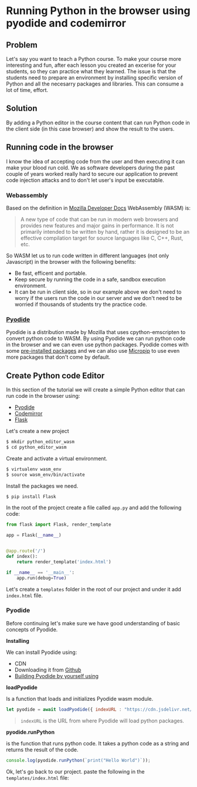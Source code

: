 # Running Python in the browser using pyodide and codemirror

## Problem 

Let's say you want to teach a Python course. To make your course more interesting and fun, after each lesson you created an excerise for your students, so they can practice what they learned.
The issue is that the students need to prepare an environment by installing specific version of Python and all the necesarry packages and libraries. This can consume a lot of time, effort.

## Solution

By adding a Python editor in the course content that can run Python code in the client side (in this case browser) and show the result to the users.

## Running code in the browser

 I know the idea of accepting code from the user and then executing it can make your blood run cold. We as software developers during the past couple of years worked really hard to secure our application to prevent code injection attacks and to don't let user's input be executable.


 ### Webassembly

Based on the definition in [Mozilla Developer Docs](https://developer.mozilla.org/en-US/docs/WebAssembly/Concepts#what_is_webassembly) WebAssembly (WASM) is:

> A new type of code that can be run in modern web browsers and provides new features and major gains in performance. It is not primarily intended to be written by hand, rather it is designed to be an effective compilation target for source languages like C, C++, Rust, etc.

So WASM let us to run code written in different languages (not only Javascript) in the browser with the following benefits:
- Be fast, efficent and portable.
- Keep secure by running the code in a safe, sandbox execution environment.
- It can be run in client side, so in our example above we don't need to worry if the users run the code in our server and we don't need to be worried if thousands of students try the practice code.

### [Pyodide](https://pyodide.org/en/stable/index.html)

Pyodide is a distribution made by Mozilla that uses cpython-emscripten to convert python code to WASM. By using Pyodide we can run python code in the browser and we can even use python packages. Pyodide comes with some [pre-installed packages](https://github.com/pyodide/pyodide/tree/main/packages) and we can also use [Micropip](https://pyodide.org/en/stable/usage/api/micropip-api.html) to use even more packages that don't come by default.

## Create Python code Editor

In this section of the tutorial we will create a simple Python editor that can run code in the browser using:
- [Pyodide](https://pyodide.org/en/stable/index.html)
- [Codemirror](https://codemirror.net/)
- [Flask](https://flask.palletsprojects.com/en/2.1.x/)

Let's create a new project

```bash
$ mkdir python_editor_wasm
$ cd python_editor_wasm
```

Create and activate a virtual environment.

```bash
$ virtualenv wasm_env
$ source wasm_env/bin/activate
```

Install the packages we need.

```bash
$ pip install Flask
```

In the root of the project create a file called `app.py` and add the following code:

```python
from flask import Flask, render_template

app = Flask(__name__)


@app.route('/')
def index():
    return render_template('index.html')

if __name__ == '__main__':
    app.run(debug=True)
```

Let's create a `templates` folder in the root of our project and under it add `index.html` file.

### Pyodide

Before continuing let's make sure we have good understanding of basic concepts of Pyodide.

**Installing**

We can install Pyodide using:

- CDN
- Downloading it from [Github](https://github.com/pyodide/pyodide/releases)
- [Building Pyodide by yourself using](https://pyodide.org/en/stable/usage/downloading-and-deploying.html#downloading-deploying)

**loadPyodide**

Is a function that loads and initializes Pyodide wasm module.

```js
let pyodide = await loadPyodide({ indexURL : "https://cdn.jsdelivr.net/pyodide/v0.19.1/full/" });
```

> `indexURL` is the URL from where Pyodide will load python packages.

**pyodide.runPython**

is the function that runs python code. It takes a python code as a string and returns the result of the code.


```js
console.log(pyodide.runPython(`print("Hello World")`));
```

Ok, let's go back to our project. paste the following in the `templates/index.html` file:

```html

```